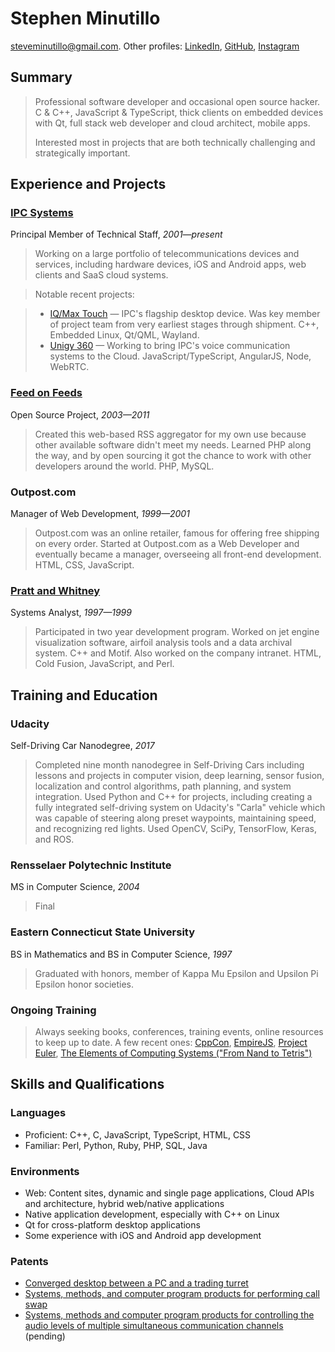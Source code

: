 # Stephen Minutillo

steveminutillo@gmail.com.  Other profiles: [LinkedIn](https://www.linkedin.com/in/steveminutillo/), [GitHub](https://github.com/minutils), [Instagram](https://www.instagram.com/minutils/)

## Summary

> Professional software developer and occasional open source hacker. C & C++, JavaScript & TypeScript, thick clients on embedded devices with Qt, full stack web developer and cloud architect, mobile apps.
> 
> Interested most in projects that are both technically challenging and strategically important.

## Experience and Projects

### [IPC Systems](https://www.ipc.com/)
Principal Member of Technical Staff, *2001&mdash;present*

>Working on a large portfolio of telecommunications devices and services, including hardware devices, iOS and Android apps, web clients and SaaS cloud systems.

>Notable recent projects:

>* [IQ/Max Touch](https://www.ipc.com/iq-max-touch/) &mdash; IPC's flagship desktop device.  Was key member of project team from very earliest stages through shipment.  C++, Embedded Linux, Qt/QML, Wayland.
>* [Unigy 360](https://www.ipc.com/solutions/exchanging-information/real-time-collaboration/unigy-360/) &mdash; Working to bring IPC's voice communication systems to the Cloud.  JavaScript/TypeScript, AngularJS, Node, WebRTC.

### [Feed on Feeds](http://feedonfeeds.com/)
Open Source Project, *2003&mdash;2011*

>Created this web-based RSS aggregator for my own use because other available software didn't meet my needs.  Learned PHP along the way, and by open sourcing it got the chance to work with other developers around the world.  PHP, MySQL.

### Outpost.com
Manager of Web Development, *1999&mdash;2001*

>Outpost.com was an online retailer, famous for offering free shipping on every order.  Started at Outpost.com as a Web Developer and eventually became a manager, overseeing all front-end development.  HTML, CSS, JavaScript.

### [Pratt and Whitney](https://www.pw.utc.com/)
Systems Analyst, *1997&mdash;1999*

>Participated in two year development program.  Worked on jet engine visualization software, airfoil analysis tools and a data archival system.  C++ and Motif.  Also worked on the company intranet. HTML, Cold Fusion, JavaScript, and Perl.

## Training and Education

### Udacity
Self-Driving Car Nanodegree, *2017*

> Completed nine month nanodegree in Self-Driving Cars including lessons and projects in computer vision, deep learning, sensor fusion, localization and control algorithms, path planning, and system integration. Used Python and C++ for projects, including creating a fully integrated self-driving system on Udacity's "Carla" vehicle which was capable of steering along preset waypoints, maintaining speed, and recognizing red lights. Used OpenCV, SciPy, TensorFlow, Keras, and ROS.

### Rensselaer Polytechnic Institute
MS in Computer Science, *2004*

>Final 

### Eastern Connecticut State University
BS in Mathematics and BS in Computer Science, *1997*

> Graduated with honors, member of Kappa Mu Epsilon and Upsilon Pi Epsilon honor societies.

### Ongoing Training

> Always seeking books, conferences, training events, online resources to keep up to date.  A few recent ones: [CppCon](https://cppcon.org/), [EmpireJS](https://2018.empirejs.org/), [Project Euler](https://projecteuler.net/), [The Elements of Computing Systems ("From Nand to Tetris")](https://www.nand2tetris.org/)

## Skills and Qualifications
### Languages
* Proficient: C++, C, JavaScript, TypeScript, HTML, CSS
* Familiar: Perl, Python, Ruby, PHP, SQL, Java

### Environments
* Web: Content sites, dynamic and single page applications, Cloud APIs and architecture, hybrid web/native applications
* Native application development, especially with C++ on Linux
* Qt for cross-platform desktop applications
* Some experience with iOS and Android app development

### Patents
* [Converged desktop between a PC and a trading turret](https://patents.google.com/patent/US8451222)
* [Systems, methods, and computer program products for performing call swap](https://patents.google.com/patent/US10031717B2)
* [Systems, methods and computer program products for controlling the audio levels of multiple simultaneous communication channels](https://patents.google.com/patent/US20160371052A1) (pending)

